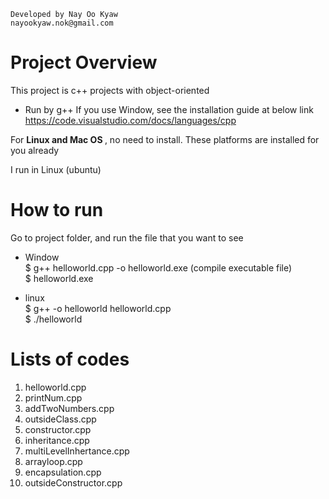 
    Developed by Nay Oo Kyaw
    nayookyaw.nok@gmail.com


# Project Overview
This project is c++ projects with object-oriented

- Run by g++
If you use Window, see the installation guide at below link
https://code.visualstudio.com/docs/languages/cpp <br>

For <strong>Linux and Mac OS </strong>, no need to install. These platforms are installed for you already <br>

I run in Linux (ubuntu)

# How to run
Go to project folder, and run the file that you want to see <br>

* Window <br>
$ g++ helloworld.cpp -o helloworld.exe (compile executable file) <br>
$ helloworld.exe

* linux <br>
$ g++ -o helloworld helloworld.cpp <br>
$ ./helloworld <br>


# Lists of codes
1. helloworld.cpp
2. printNum.cpp
3. addTwoNumbers.cpp
4. outsideClass.cpp
5. constructor.cpp
6. inheritance.cpp
7. multiLevelInhertance.cpp
8. arrayloop.cpp
9. encapsulation.cpp
10. outsideConstructor.cpp

